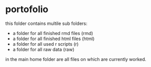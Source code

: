 # portofolio
this folder contains multile sub folders: 
- a folder for all finished rmd files (rmd)
- a folder for all finished html files (html) 
- a folder for all used r scripts (r)
- a folder for all raw data (raw)

in the main home folder are all files on which are currently worked. 